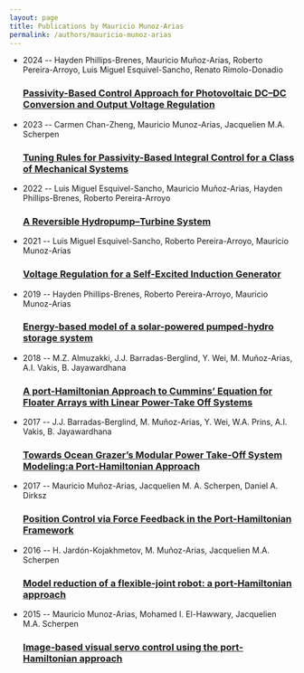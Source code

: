 ```yaml
---
layout: page
title: Publications by Mauricio Munoz-Arias
permalink: /authors/mauricio-munoz-arias
---
```


<ul class="post-list">
<li><span class='post-meta'>2024 -- Hayden Phillips-Brenes, Mauricio Muñoz-Arias, Roberto Pereira-Arroyo, Luis Miguel Esquivel-Sancho, Renato Rimolo-Donadio</span><h3><a class='post-link' href="{{ site.baseurl }}/passivity-based-control-approach-for-photovoltaic-dc-dc-conversion-and-output-voltage-regulation">Passivity-Based Control Approach for Photovoltaic DC–DC Conversion and Output Voltage Regulation</a></h3></li>
<li><span class='post-meta'>2023 -- Carmen Chan-Zheng, Mauricio Munoz-Arias, Jacquelien M.A. Scherpen</span><h3><a class='post-link' href="{{ site.baseurl }}/tuning-rules-for-passivity-based-integral-control-for-a-class-of-mechanical-systems">Tuning Rules for Passivity-Based Integral Control for a Class of Mechanical Systems</a></h3></li>
<li><span class='post-meta'>2022 -- Luis Miguel Esquivel-Sancho, Mauricio Muñoz-Arias, Hayden Phillips-Brenes, Roberto Pereira-Arroyo</span><h3><a class='post-link' href="{{ site.baseurl }}/a-reversible-hydropump-turbine-system">A Reversible Hydropump–Turbine System</a></h3></li>
<li><span class='post-meta'>2021 -- Luis Miguel Esquivel-Sancho, Roberto Pereira-Arroyo, Mauricio Munoz-Arias</span><h3><a class='post-link' href="{{ site.baseurl }}/voltage-regulation-for-a-self-excited-induction-generator">Voltage Regulation for a Self-Excited Induction Generator</a></h3></li>
<li><span class='post-meta'>2019 -- Hayden Phillips-Brenes, Roberto Pereira-Arroyo, Mauricio Munoz-Arias</span><h3><a class='post-link' href="{{ site.baseurl }}/energy-based-model-of-a-solar-powered-pumped-hydro-storage-system">Energy-based model of a solar-powered pumped-hydro storage system</a></h3></li>
<li><span class='post-meta'>2018 -- M.Z. Almuzakki, J.J. Barradas-Berglind, Y. Wei, M. Muñoz-Arias, A.I. Vakis, B. Jayawardhana</span><h3><a class='post-link' href="{{ site.baseurl }}/a-port-hamiltonian-approach-to-cummins-equation-for-floater-arrays-with-linear-power-take-off-systems">A port-Hamiltonian Approach to Cummins’ Equation for Floater Arrays with Linear Power-Take Off Systems</a></h3></li>
<li><span class='post-meta'>2017 -- J.J. Barradas-Berglind, M. Muñoz-Arias, Y. Wei, W.A. Prins, A.I. Vakis, B. Jayawardhana</span><h3><a class='post-link' href="{{ site.baseurl }}/towards-ocean-grazer-s-modular-power-take-off-system-modeling-a-port-hamiltonian-approach">Towards Ocean Grazer’s Modular Power Take-Off System Modeling:a Port-Hamiltonian Approach</a></h3></li>
<li><span class='post-meta'>2017 -- Mauricio Muñoz-Arias, Jacquelien M. A. Scherpen, Daniel A. Dirksz</span><h3><a class='post-link' href="{{ site.baseurl }}/position-control-via-force-feedback-in-the-port-hamiltonian-framework">Position Control via Force Feedback in the Port-Hamiltonian Framework</a></h3></li>
<li><span class='post-meta'>2016 -- H. Jardón-Kojakhmetov, M. Muñoz-Arias, Jacquelien M.A. Scherpen</span><h3><a class='post-link' href="{{ site.baseurl }}/model-reduction-of-a-flexible-joint-robot-a-port-hamiltonian-approach">Model reduction of a flexible-joint robot: a port-Hamiltonian approach</a></h3></li>
<li><span class='post-meta'>2015 -- Mauricio Munoz-Arias, Mohamed I. El-Hawwary, Jacquelien M.A. Scherpen</span><h3><a class='post-link' href="{{ site.baseurl }}/image-based-visual-servo-control-using-the-port-hamiltonian-approach">Image-based visual servo control using the port-Hamiltonian approach</a></h3></li>

</ul>
